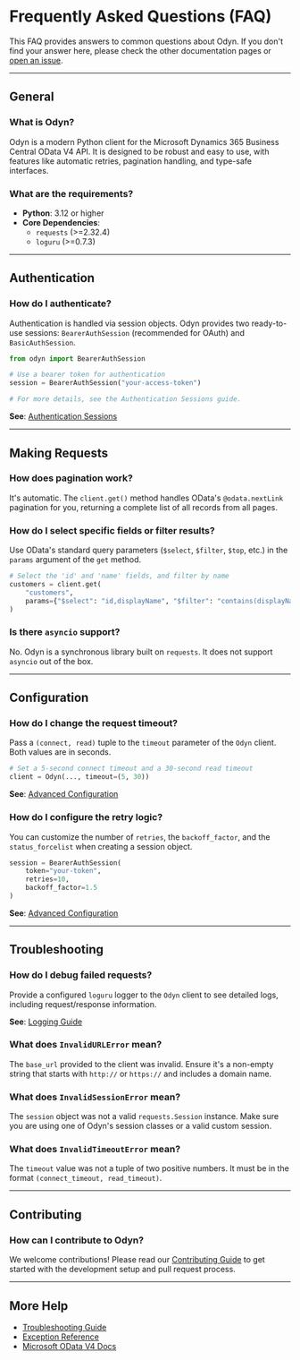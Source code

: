 # Frequently Asked Questions (FAQ)

This FAQ provides answers to common questions about Odyn. If you don't find your answer here, please check the other documentation pages or [open an issue](https://github.com/kon-fin/odyn/issues).

---

## General

### What is Odyn?
Odyn is a modern Python client for the Microsoft Dynamics 365 Business Central OData V4 API. It is designed to be robust and easy to use, with features like automatic retries, pagination handling, and type-safe interfaces.

### What are the requirements?
- **Python**: 3.12 or higher
- **Core Dependencies**:
    - `requests` (>=2.32.4)
    - `loguru` (>=0.7.3)

---

## Authentication

### How do I authenticate?
Authentication is handled via session objects. Odyn provides two ready-to-use sessions: `BearerAuthSession` (recommended for OAuth) and `BasicAuthSession`.

```python
from odyn import BearerAuthSession

# Use a bearer token for authentication
session = BearerAuthSession("your-access-token")

# For more details, see the Authentication Sessions guide.
```
**See**: [Authentication Sessions](usage/sessions.md)

---

## Making Requests

### How does pagination work?
It's automatic. The `client.get()` method handles OData's `@odata.nextLink` pagination for you, returning a complete list of all records from all pages.

### How do I select specific fields or filter results?
Use OData's standard query parameters (`$select`, `$filter`, `$top`, etc.) in the `params` argument of the `get` method.

```python
# Select the 'id' and 'name' fields, and filter by name
customers = client.get(
    "customers",
    params={"$select": "id,displayName", "$filter": "contains(displayName, 'Adatum')"}
)
```

### Is there `asyncio` support?
No. Odyn is a synchronous library built on `requests`. It does not support `asyncio` out of the box.

---

## Configuration

### How do I change the request timeout?
Pass a `(connect, read)` tuple to the `timeout` parameter of the `Odyn` client. Both values are in seconds.

```python
# Set a 5-second connect timeout and a 30-second read timeout
client = Odyn(..., timeout=(5, 30))
```
**See**: [Advanced Configuration](advanced/configuration.md)

### How do I configure the retry logic?
You can customize the number of `retries`, the `backoff_factor`, and the `status_forcelist` when creating a session object.

```python
session = BearerAuthSession(
    token="your-token",
    retries=10,
    backoff_factor=1.5
)
```
**See**: [Advanced Configuration](advanced/configuration.md)

---

## Troubleshooting

### How do I debug failed requests?
Provide a configured `loguru` logger to the `Odyn` client to see detailed logs, including request/response information.

**See**: [Logging Guide](advanced/logging.md)

### What does `InvalidURLError` mean?
The `base_url` provided to the client was invalid. Ensure it's a non-empty string that starts with `http://` or `https://` and includes a domain name.

### What does `InvalidSessionError` mean?
The `session` object was not a valid `requests.Session` instance. Make sure you are using one of Odyn's session classes or a valid custom session.

### What does `InvalidTimeoutError` mean?
The `timeout` value was not a tuple of two positive numbers. It must be in the format `(connect_timeout, read_timeout)`.

---

## Contributing

### How can I contribute to Odyn?
We welcome contributions! Please read our [Contributing Guide](contributing.md) to get started with the development setup and pull request process.

---

## More Help
- [Troubleshooting Guide](troubleshooting.md)
- [Exception Reference](usage/exceptions.md)
- [Microsoft OData V4 Docs](https://learn.microsoft.com/en-us/dynamics365/business-central/dev-itpro/api-reference/v2.0/)
